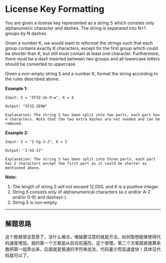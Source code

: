 # License Key Formatting #

You are given a license key represented as a string S which consists only alphanumeric character and dashes. The string is separated into N+1 groups by N dashes.

Given a number K, we would want to reformat the strings such that each group contains exactly K characters, except for the first group which could be shorter than K, but still must contain at least one character. Furthermore, there must be a dash inserted between two groups and all lowercase letters should be converted to uppercase.

Given a non-empty string S and a number K, format the string according to the rules described above.

**Example 1:**
```
Input: S = "5F3Z-2e-9-w", K = 4

Output: "5F3Z-2E9W"

Explanation: The string S has been split into two parts, each part has 4 characters. Note that the two extra dashes are not needed and can be removed.
```
**Example 2:**
```
Input: S = "2-5g-3-J", K = 2

Output: "2-5G-3J"

Explanation: The string S has been split into three parts, each part has 2 characters except the first part as it could be shorter as mentioned above.
```
**Note:**
1. The length of string S will not exceed 12,000, and K is a positive integer.
2. String S consists only of alphanumerical characters (a-z and/or A-Z and/or 0-9) and dashes(-).
3. String S is non-empty.

---

## 解题思路 ##
这个题就很没意思了，没什么难点，唯独要注意的就是方法，如何取想能够使得代码速度增加。我的第一个方案是从后往前遍历，这个很慢。第二个方案就直接算余数把第一组弄出来，后面就是普通的字符串加法，代码量少而且速度快！具体见代码就可以了。
